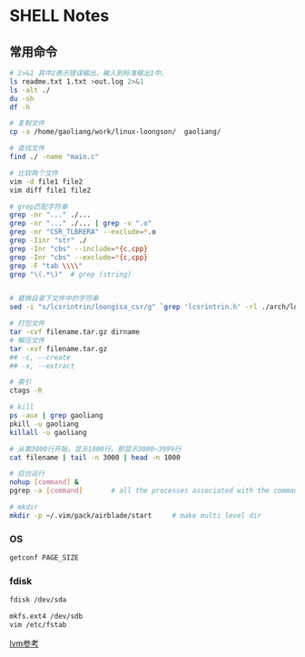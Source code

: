 # SHELL Notes

## 常用命令

```bash
# 2>&1 其中2表示错误输出，输入到标准输出1中。
ls readme.txt 1.txt >out.log 2>&1
ls -alt ./
du -sh
df -h

# 复制文件
cp -a /home/gaoliang/work/linux-loongson/  gaoliang/

# 查找文件
find ./ -name "main.c"

# 比较两个文件
vim -d file1 file2
vim diff file1 file2

# grep匹配字符串
grep -nr "..." ./...
grep -nr "..." ./... | grep -v ".o"
grep -nr "CSR_TLBRERA" --exclude=*.o
grep -Iinr "str" ./
grep -Inr "cbs" --include=*{c,cpp}
grep -Inr "cbs" --exclude=*{c,cpp}
grep -F "tab \\\\"
grep "\(.*\)"  # grep (string)


# 替换目录下文件中的字符串
sed -i "s/lcsrintrin/loongisa_csr/g" `grep 'lcsrintrin.h' -rl ./arch/loongarch`

# 打包文件
tar -cvf filename.tar.gz dirname
# 解压文件
tar -xvf filename.tar.gz
## -c, --create
## -x, --extract

# 索引
ctags -R

# kill
ps -aux | grep gaoliang
pkill -u gaoliang
killall -u gaoliang

# 从第3000行开始，显示1000行。即显示3000~3999行
cat filename | tail -n 3000 | head -n 1000

# 后台运行
nohup [command] &
pgrep -a [command]       # all the processes associated with the command.

# mkdir
mkdir -p ~/.vim/pack/airblade/start     # make multi level dir
```

### OS

```bash
getconf PAGE_SIZE
```

### fdisk

```bash
fdisk /dev/sda

mkfs.ext4 /dev/sdb
vim /etc/fstab
```

[lvm参考](https://link.segmentfault.com/?enc=cx6JzIz4b89CBu%2BN8tIAIQ%3D%3D.7PpYyeW%2BOPf88oUh3N4V34GpWu6ftE66u7YfH2Uv2n6hMxRXhiNtFVc8ZZMaGllP0KXHNeaszdd0cuui9ZmseQ%3D%3D)
